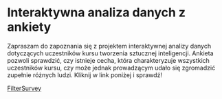 # Interaktywna analiza danych z ankiety

Zapraszam do zapoznania się z projektem interaktywnej analizy danych
dotyczących uczestników kursu tworzenia sztucznej inteligencji. Ankieta pozwoli sprawdzić, czy istnieje cecha, która charakteryzuje wszystkich uczestników kursu, czy może jednak prowadzącym udało się zgromadzić zupełnie różnych ludzi.
Kliknij w link poniżej i sprawdź!


<a href="https://filtersurveyapp.streamlit.app/" class="md-button md-button--primary" target='_blank'>FilterSurvey</a>
